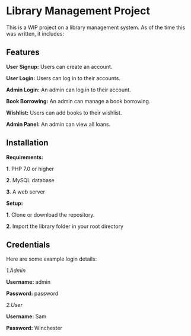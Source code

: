 # Library Management Project

This is a WIP project on a library management system.
As of the time this was written, it includes:

## Features
**User Signup:** Users can create an account.

**User Login:** Users can log in to their accounts.

**Admin Login:** An admin can log in to their account.

**Book Borrowing:** An admin can manage a book borrowing.

**Wishlist:** Users can add books to their wishlist.

**Admin Panel:** An admin can view all loans.

## Installation
**Requirements:**

**1**. PHP 7.0 or higher

**2**. MySQL database

**3**. A web server


**Setup:**

**1**. Clone or download the repository.

**2**. Import the library folder in your root directory

## Credentials

Here are some example login details:

*1.Admin*

**Username:** admin

**Password:** password

*2.User*

**Username:** Sam

**Password:** Winchester